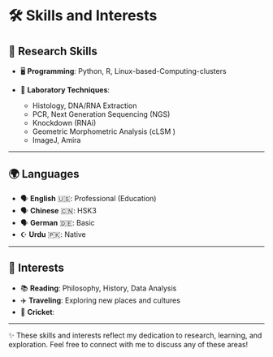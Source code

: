 # 🛠️ Skills and Interests

## 🔬 Research Skills
- 🖥️ **Programming**: Python, R, Linux-based-Computing-clusters

- 🧪 **Laboratory Techniques**:  
  - Histology, DNA/RNA Extraction
  - PCR, Next Generation Sequencing (NGS)  
  - Knockdown (RNAi)  
  - Geometric Morphometric Analysis (cLSM )
  - ImageJ, Amira 
---

## 🌍 Languages
- 🗣️ **English** 🇺🇸: Professional (Education)  
- 🗣️ **Chinese** 🇨🇳: HSK3  
- 🗣️ **German** 🇩🇪: Basic
- ☪️ **Urdu** 🇵🇰: Native  
---

## 🎯 Interests
- 📚 **Reading**: Philosophy, History, Data Analysis  
- ✈️ **Traveling**: Exploring new places and cultures  
- 🏏 **Cricket**: 

---

✨ These skills and interests reflect my dedication to research, learning, and exploration. Feel free to connect with me to discuss any of these areas!